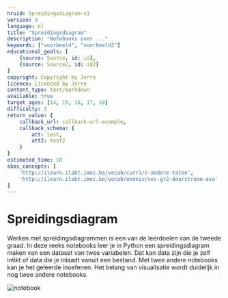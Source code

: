 ```yaml
---
hruid: Spreidingsdiagram-v1
version: 3
language: nl
title: "Spreidingsdiagram"
description: "Notebooks over ..."
keywords: ["voorbeeld", "voorbeeld2"]
educational_goals: [
    {source: Source, id: id}, 
    {source: Source2, id: id2}
]
copyright: Copyright by Jerro
licence: Licenced by Jerro
content_type: text/markdown
available: true
target_ages: [14, 15, 16, 17, 18]
difficulty: 3
return_value: {
    callback_url: callback-url-example,
    callback_schema: {
        att: test,
        att2: test2
    }
}
estimated_time: 10
skos_concepts: [
    'http://ilearn.ilabt.imec.be/vocab/curr1/c-andere-talen', 
    'http://ilearn.ilabt.imec.be/vocab/ondniv/sec-gr2-doorstroom-aso'
]
---
```


# Spreidingsdiagram
Werken met spreidingsdiagrammen is een van de leerdoelen van de tweede graad. In deze reeks notebooks leer je in Python een spreidingsdiagram maken van een dataset van twee variabelen. Dat kan data zijn die je zelf intikt of data die je inlaadt vanuit een bestand. 
Met twee andere notebooks kan je het geleerde inoefenen. Het belang van visualisatie wordt duidelijk in nog twee andere notebooks.

![notebook](@learning-object/MSpreidingsdiagram-v1/nl/3)

